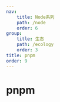 ```yaml
---
nav:
    title: Node系列
    path: /node
    order: 6
group:
    title: 生态
    path: /ecology
    order: 3
title: pnpm
order: 9
---
```


# pnpm
